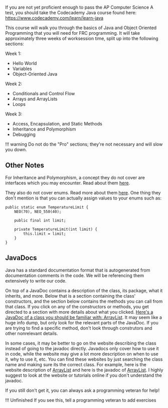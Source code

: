 If you are not yet proficient enough to pass the AP Computer Science A test, you should take the Codecademy Java course found here: <https://www.codecademy.com/learn/learn-java>

This course will walk you through the basics of Java and Object Oriented Programming that you will need for FRC programming. It will take approximately three weeks of worksession time, split up into the following sections:

Week 1:

- Hello World
- Variables
- Object-Oriented Java

Week 2:

- Conditionals and Control Flow
- Arrays and ArrayLists
- Loops

Week 3:

- Access, Encapsulation, and Static Methods
- Inheritance and Polymorphism
- Debugging

!!! warning
    Do not do the "Pro" sections; they're not necessary and will slow you down.

## Other Notes

For Inheritance and Polymorphism, a concept they do not cover are interfaces which you may encounter. Read about them [here](https://www.w3schools.com/java/java_interface.asp).

They also do not cover enums. Read more about them [here](https://www.w3schools.com/java/java_enums.asp). One thing they don't mention is that you can actually assign values to your enums such as:

```
public static enum TemperatureLimit {
    NEO(70), NEO_550(40);

    public final int limit;

    private TemperatureLimit(int limit) {
        this.limit = limit;
    }
}
```

## JavaDocs

Java has a standard documentation format that is autogenerated from documentation comments in the code. We will be referencing them extensively to write our code. 

On top of a JavaDoc contains a description of the class, its package, what it inherits, and more. Below that is a section containing the class' constructors, and the section below contains the methods you can call from that class. If you click on any of the constructors or methods, you get directed to a section with more details about what you clicked. [Here's a JavaDoc of a class you should be familiar with: ArrayList](https://docs.oracle.com/javase/8/docs/api/java/util/ArrayList.html). It may seem like a huge info dump, but only look for the relevant parts of the JavaDoc. If you are trying to find a specific method, don't look through construtors and other nonrelevant details.

In some cases, it may be better to go on the website describing the class instead of going to the javadoc directly. Javadocs only cover how to use it in code, while the website
may give a lot more description on when to use it, why to use it, etc. You can find these websites by just searching the class name and making sure its the correct class.
For example, here is the website description of [ArrayList](https://www.w3schools.com/java/java_arraylist.asp)
and here is the javadoc of [ArrayList](https://docs.oracle.com/javase/8/docs/api/java/util/ArrayList.html).
I highly suggest to look at the website or tutorials online if you don't understand the javadoc.

If you still don't get it, you can always ask a programming veteran for help!

!!! Unfinished
    If you see this, tell a programming veteran to add exercises